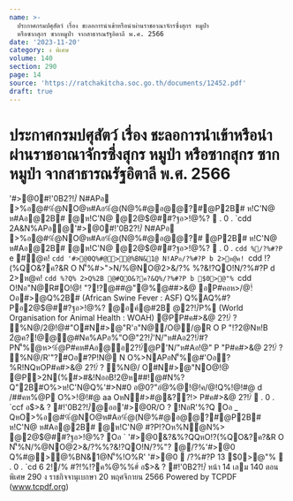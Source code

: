 ```yaml
---
name: >-
  ประกาศกรมปศุสัตว์ เรื่อง ชะลอการนำเข้าหรือนำผ่านราชอาณาจักรซึ่งสุกร หมูป่า
  หรือซากสุกร ซากหมูป่า จากสาธารณรัฐอิตาลี พ.ศ. 2566
date: '2023-11-20'
category: ง พิเศษ
volume: 140
section: 290
page: 14
source: 'https://ratchakitcha.soc.go.th/documents/12452.pdf'
draft: true
---
```


# ประกาศกรมปศุสัตว์ เรื่อง ชะลอการนำเข้าหรือนำผ่านราชอาณาจักรซึ่งสุกร หมูป่า หรือซากสุกร ซากหมูป่า จากสาธารณรัฐอิตาลี พ.ศ. 2566

'#>@0#!'0B2?!/์ N#APอ >%อ@#%ํ@NO@ห#Aอ%ํ@(N@%#@อ@@?#@P2B# ห!C'N@ ห#Aอ@2B# @ห!C'N@ @2@$@##?ฐอ>!@%?  . 0 . `cdd 2A&N%APอ@'#>@0#!'0B2?!/์ N#APอ >%อ@#%ํ@NO@ห#Aอ%ํ@(N@%#@อ@@?# @P2B# ห!C'N@ ห#Aอ@2B# @ห!C'N@ @2@$@##?ฐอ>!@%?  . 0 . `cdd %/?%#?P `e #@ค! `cdd '#>@0Q%#@>@%BN&1@ N!APอ/?%#?P b 2>ห@ค! `cdd !?(%QO&?ค?&R O N'็%#>">N/%@NO@2>&/?% %?&!?QO!N/?%#?P d 2>ห@ค! `cdd %?Q% 2>Q%2B @#QO&?ค?&Q%/?%#?P b $0>@"% `cdd O!Nอ"N@R#O!@! "?!?@##@"@%@##>&@ อP#คอห>/@!์Oอ#>@Q%2B# (African Swine Fever : ASF) Q%AQ%#?Pอ2@$@##?ฐอ>!@%? @อค์@#2B @2?!/์P% (World Organisation for Animal Health : WOAH) @PP#ค#>&@ 2?!/์ ? %N@/2@!@#"O#N#>@"R'อ"N@/O@/@R O P "!?2@Nห!B 2ํ@ค?!@@@#Nค%APอ%"O@"2?!/์'N/"ห#Aอ2?!/์#?PN'็%@ห>%ํ@P#คห#Aอ@อ2?!/์@P'N/"ห#Aอ!@" P "P#ค#>&@ 2?!/์ ? %N@/R'"?#Oอ#?P!N@ N O%>NAPอN'็%@#'Oอ?%R!NQหOP#ค#>&@ 2?!/์ ? %N@/ O#N#>@"NO@!@ @P>2N(%#>#&!NออB!2@ห##!@#N%?Q"2B#O%>ห!C'N@Q%'#>N#0 อ@0?"อํ@%@!@!ค/@!Q%!@!#@ d /##คห%@P O%>!@!#@ aa OหN#>#@&??!> P#ค#>&@ 2?!/์  . 0 . `ccf อ$>& ? #!'0B2?!/์@ออ'#>@0R/O ? !NอR'%?Q Oอ _ QหO>%อ@#%ํ@NO@ห#Aอ%ํ@(N@%#@อ@@?#@P2B# ห!C'N@ ห#Aอ@2B# @ห!C'N@ #?P!?Oห%Nํ@N%> @2@$@##?ฐอ>!@%? Oอ ` '#>@0&?&%?QQหO!?(%QO&?ค?&R O N'็%N/%@NO@2>&/?%%?&!?QO!N/?%"? @/?%'#>@0 Q%#@>@%BN&1@N'็%!O%R' '#>@0  /?%#?P 13 $0>@"%  . 0 . `cd 6 2!/% #?!%!?ค%@%%#์ อ$>& ? #!'0B2?!/์ หน้า 14 เลม 140 ตอนพิเศษ 290 ง ราชกิจจานุเบกษา 20 พฤศจิกายน 2566 Powered by TCPDF (www.tcpdf.org)
